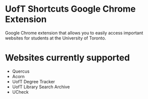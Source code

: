 # UofT Shortcuts Google Chrome Extension 

Google Chrome extension that allows you to easily access important websites for students at the University of Toronto.

# Websites currently supported

- Quercus
- Acorn
- UofT Degree Tracker
- UofT Library Search Archive
- UCheck